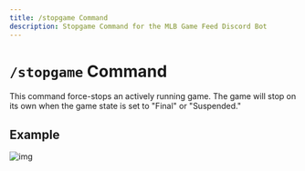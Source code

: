 ```yaml
---
title: /stopgame Command
description: Stopgame Command for the MLB Game Feed Discord Bot
---
```


# `/stopgame` Command

This command force-stops an actively running game. The game will stop on its own when the game state is set to "Final" or "Suspended."

## Example

![img](https://cdn.chew.pro/imgs/JTmwUxrA.png)
